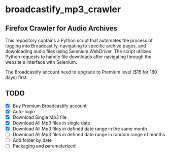 # broadcastify_mp3_crawler
## Firefox Crawler for Audio Archives
This repository contains a Python script that automates the process of logging into Broadcastify, navigating to specific archive pages, and downloading audio files using Selenium WebDriver. The script utilizes Python requests to handle file downloads after navigating through the website's interface with Selenium.

The Broadcastify account need to upgrade to Premium level ($15 for 180 days) first.

## TODO
- [x] Buy Premium Broadcastify account
- [x] Auto-login
- [x] Download Single Mp3 file
- [x] Download All Mp3 files in single date
- [x] Download All Mp3 files in defined date range in the same month
- [ ] Download All Mp3 files in defined date range in random range of months
- [ ] Add folder by date
- [ ] Packaging and parameterized

